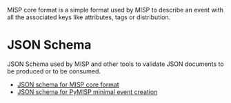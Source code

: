 
MISP core format is a simple format used by MISP to describe an event with all the associated keys like
attributes, tags or distribution.

# JSON Schema

JSON Schema used by MISP and other tools to validate JSON documents to be produced or to be consumed.

* [JSON schema for MISP core format](schema.json)
* [JSON schema for PyMISP minimal event creation](schema-lax.json)
